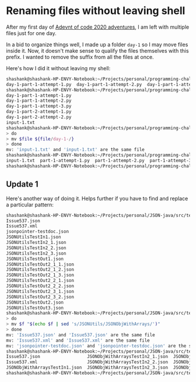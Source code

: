 # Renaming files without leaving shell

After my first day of [Adevnt of code 2020 adventures](https://twitter.com/SVRSN_Shashank/status/1334265716921528323), I am left with multiple files just for one day.

In a bid to organize things well, I made up a folder `day-1` so I may move files inside it. Now, it doesn't make sense to qualify the files themselves with this prefix. I wanted to remove the suffix from all the files at once.

Here's how I did it without leaving my shell:

````bash
shashank@shashank-HP-ENVY-Notebook:~/Projects/personal/programming-challenges/advent-of-code/2020/day-1$ ls
day-1-part-1-attempt-1.py  day-1-part-1-attempt-2.py  day-1-part-1-attempt-3.py  day-1-part-2-attempt-1.py  day-1-part-2-attempt-2.py  input-1.txt
shashank@shashank-HP-ENVY-Notebook:~/Projects/personal/programming-challenges/advent-of-code/2020/day-1$ for file in *; do echo $file; done
day-1-part-1-attempt-1.py
day-1-part-1-attempt-2.py
day-1-part-1-attempt-3.py
day-1-part-2-attempt-1.py
day-1-part-2-attempt-2.py
input-1.txt
shashank@shashank-HP-ENVY-Notebook:~/Projects/personal/programming-challenges/advent-of-code/2020/day-1$ for file in *
> do
> mv $file ${file/day-1-/}
> done
mv: 'input-1.txt' and 'input-1.txt' are the same file
shashank@shashank-HP-ENVY-Notebook:~/Projects/personal/programming-challenges/advent-of-code/2020/day-1$ ls
input-1.txt  part-1-attempt-1.py  part-1-attempt-2.py  part-1-attempt-3.py  part-2-attempt-1.py  part-2-attempt-2.py
shashank@shashank-HP-ENVY-Notebook:~/Projects/personal/programming-challenges/advent-of-code/2020/day-1$ 
````

## Update 1

Here's another way of doing it. Helps further if you have to find and replace a particular pattern:

````bash
shashank@shashank-HP-ENVY-Notebook:~/Projects/personal/JSON-java/src/test/resources$ for f in *; do echo $f; done;
Issue537.json
Issue537.xml
jsonpointer-testdoc.json
JSONUtilsTestIn1.json
JSONUtilsTestIn2_1.json
JSONUtilsTestIn2_2.json
JSONUtilsTestIn2_3.json
JSONUtilsTestOut1.json
JSONUtilsTestOut2_1_1.json
JSONUtilsTestOut2_1_2.json
JSONUtilsTestOut2_1_3.json
JSONUtilsTestOut2_2_1.json
JSONUtilsTestOut2_2_2.json
JSONUtilsTestOut2_3_1.json
JSONUtilsTestOut2_3_2.json
JSONUtilsTestOut2.json
JSONUtilsTestOut3.json
shashank@shashank-HP-ENVY-Notebook:~/Projects/personal/JSON-java/src/test/resources$ for f in *
> do
> mv $f "$(echo $f | sed 's/JSONUtils/JSONObjWithArrays/')"
> done
mv: 'Issue537.json' and 'Issue537.json' are the same file
mv: 'Issue537.xml' and 'Issue537.xml' are the same file
mv: 'jsonpointer-testdoc.json' and 'jsonpointer-testdoc.json' are the same file
shashank@shashank-HP-ENVY-Notebook:~/Projects/personal/JSON-java/src/test/resources$ ls
Issue537.json                  JSONObjWithArraysTestIn2_1.json  JSONObjWithArraysTestOut1.json      JSONObjWithArraysTestOut2_1_3.json  JSONObjWithArraysTestOut2_3_1.json  JSONObjWithArraysTestOut3.json
Issue537.xml                   JSONObjWithArraysTestIn2_2.json  JSONObjWithArraysTestOut2_1_1.json  JSONObjWithArraysTestOut2_2_1.json  JSONObjWithArraysTestOut2_3_2.json  jsonpointer-testdoc.json
JSONObjWithArraysTestIn1.json  JSONObjWithArraysTestIn2_3.json  JSONObjWithArraysTestOut2_1_2.json  JSONObjWithArraysTestOut2_2_2.json  JSONObjWithArraysTestOut2.json
shashank@shashank-HP-ENVY-Notebook:~/Projects/personal/JSON-java/src/test/resources$ 
````
